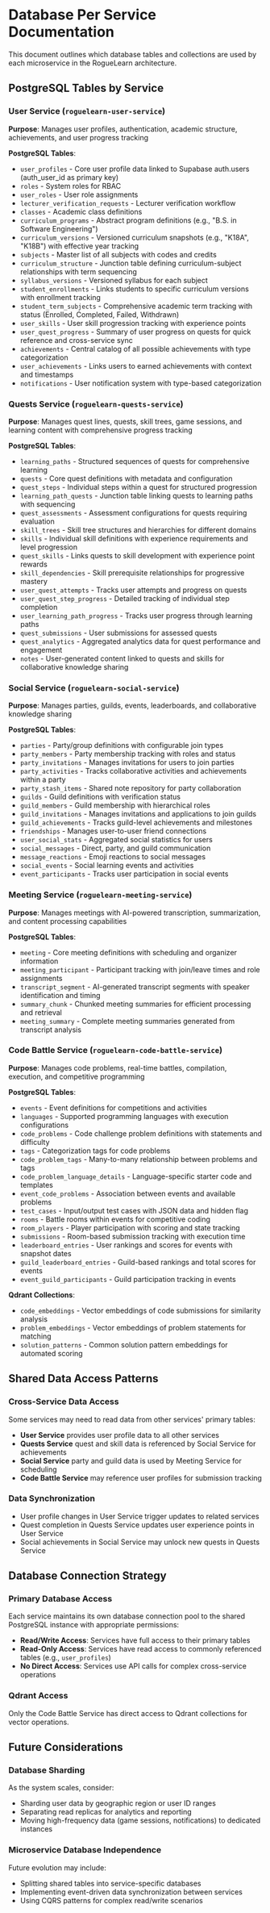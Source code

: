 # **Database Per Service Documentation**

This document outlines which database tables and collections are used by each microservice in the RogueLearn architecture.

## **PostgreSQL Tables by Service**

### **User Service** (`roguelearn-user-service`)
**Purpose**: Manages user profiles, authentication, academic structure, achievements, and user progress tracking

**PostgreSQL Tables**:
- `user_profiles` - Core user profile data linked to Supabase auth.users (auth_user_id as primary key)
- `roles` - System roles for RBAC
- `user_roles` - User role assignments
- `lecturer_verification_requests` - Lecturer verification workflow
- `classes` - Academic class definitions
- `curriculum_programs` - Abstract program definitions (e.g., "B.S. in Software Engineering")
- `curriculum_versions` - Versioned curriculum snapshots (e.g., "K18A", "K18B") with effective year tracking
- `subjects` - Master list of all subjects with codes and credits
- `curriculum_structure` - Junction table defining curriculum-subject relationships with term sequencing
- `syllabus_versions` - Versioned syllabus for each subject
- `student_enrollments` - Links students to specific curriculum versions with enrollment tracking
- `student_term_subjects` - Comprehensive academic term tracking with status (Enrolled, Completed, Failed, Withdrawn)
- `user_skills` - User skill progression tracking with experience points
- `user_quest_progress` - Summary of user progress on quests for quick reference and cross-service sync
- `achievements` - Central catalog of all possible achievements with type categorization
- `user_achievements` - Links users to earned achievements with context and timestamps
- `notifications` - User notification system with type-based categorization

### **Quests Service** (`roguelearn-quests-service`)
**Purpose**: Manages quest lines, quests, skill trees, game sessions, and learning content with comprehensive progress tracking

**PostgreSQL Tables**:
- `learning_paths` - Structured sequences of quests for comprehensive learning
- `quests` - Core quest definitions with metadata and configuration
- `quest_steps` - Individual steps within a quest for structured progression
- `learning_path_quests` - Junction table linking quests to learning paths with sequencing
- `quest_assessments` - Assessment configurations for quests requiring evaluation
- `skill_trees` - Skill tree structures and hierarchies for different domains
- `skills` - Individual skill definitions with experience requirements and level progression
- `quest_skills` - Links quests to skill development with experience point rewards
- `skill_dependencies` - Skill prerequisite relationships for progressive mastery
- `user_quest_attempts` - Tracks user attempts and progress on quests
- `user_quest_step_progress` - Detailed tracking of individual step completion
- `user_learning_path_progress` - Tracks user progress through learning paths
- `quest_submissions` - User submissions for assessed quests
- `quest_analytics` - Aggregated analytics data for quest performance and engagement
- `notes` - User-generated content linked to quests and skills for collaborative knowledge sharing

### **Social Service** (`roguelearn-social-service`)
**Purpose**: Manages parties, guilds, events, leaderboards, and collaborative knowledge sharing

**PostgreSQL Tables**:
- `parties` - Party/group definitions with configurable join types
- `party_members` - Party membership tracking with roles and status
- `party_invitations` - Manages invitations for users to join parties
- `party_activities` - Tracks collaborative activities and achievements within a party
- `party_stash_items` - Shared note repository for party collaboration
- `guilds` - Guild definitions with verification status
- `guild_members` - Guild membership with hierarchical roles
- `guild_invitations` - Manages invitations and applications to join guilds
- `guild_achievements` - Tracks guild-level achievements and milestones
- `friendships` - Manages user-to-user friend connections
- `user_social_stats` - Aggregated social statistics for users
- `social_messages` - Direct, party, and guild communication
- `message_reactions` - Emoji reactions to social messages
- `social_events` - Social learning events and activities
- `event_participants` - Tracks user participation in social events

### **Meeting Service** (`roguelearn-meeting-service`)
**Purpose**: Manages meetings with AI-powered transcription, summarization, and content processing capabilities

**PostgreSQL Tables**:
- `meeting` - Core meeting definitions with scheduling and organizer information
- `meeting_participant` - Participant tracking with join/leave times and role assignments
- `transcript_segment` - AI-generated transcript segments with speaker identification and timing
- `summary_chunk` - Chunked meeting summaries for efficient processing and retrieval
- `meeting_summary` - Complete meeting summaries generated from transcript analysis

### **Code Battle Service** (`roguelearn-code-battle-service`)
**Purpose**: Manages code problems, real-time battles, compilation, execution, and competitive programming

**PostgreSQL Tables**:
- `events` - Event definitions for competitions and activities
- `languages` - Supported programming languages with execution configurations
- `code_problems` - Code challenge problem definitions with statements and difficulty
- `tags` - Categorization tags for code problems
- `code_problem_tags` - Many-to-many relationship between problems and tags
- `code_problem_language_details` - Language-specific starter code and templates
- `event_code_problems` - Association between events and available problems
- `test_cases` - Input/output test cases with JSON data and hidden flag
- `rooms` - Battle rooms within events for competitive coding
- `room_players` - Player participation with scoring and state tracking
- `submissions` - Room-based submission tracking with execution time
- `leaderboard_entries` - User rankings and scores for events with snapshot dates
- `guild_leaderboard_entries` - Guild-based rankings and total scores for events
- `event_guild_participants` - Guild participation tracking in events

**Qdrant Collections**:
- `code_embeddings` - Vector embeddings of code submissions for similarity analysis
- `problem_embeddings` - Vector embeddings of problem statements for matching
- `solution_patterns` - Common solution pattern embeddings for automated scoring

## **Shared Data Access Patterns**

### **Cross-Service Data Access**
Some services may need to read data from other services' primary tables:

- **User Service** provides user profile data to all other services
- **Quests Service** quest and skill data is referenced by Social Service for achievements
- **Social Service** party and guild data is used by Meeting Service for scheduling
- **Code Battle Service** may reference user profiles for submission tracking

### **Data Synchronization**
- User profile changes in User Service trigger updates to related services
- Quest completion in Quests Service updates user experience points in User Service
- Social achievements in Social Service may unlock new quests in Quests Service

## **Database Connection Strategy**

### **Primary Database Access**
Each service maintains its own database connection pool to the shared PostgreSQL instance with appropriate permissions:

- **Read/Write Access**: Services have full access to their primary tables
- **Read-Only Access**: Services have read access to commonly referenced tables (e.g., `user_profiles`)
- **No Direct Access**: Services use API calls for complex cross-service operations

### **Qdrant Access**
Only the Code Battle Service has direct access to Qdrant collections for vector operations.

## **Future Considerations**

### **Database Sharding**
As the system scales, consider:
- Sharding user data by geographic region or user ID ranges
- Separating read replicas for analytics and reporting
- Moving high-frequency data (game sessions, notifications) to dedicated instances

### **Microservice Database Independence**
Future evolution may include:
- Splitting shared tables into service-specific databases
- Implementing event-driven data synchronization between services
- Using CQRS patterns for complex read/write scenarios